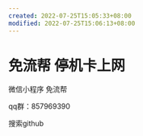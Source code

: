 ```yaml
---
created: 2022-07-25T15:05:33+08:00
modified: 2022-07-25T15:06:13+08:00
---
```


# 免流帮 停机卡上网

微信小程序 免流帮

qq群：857969390

搜索github
